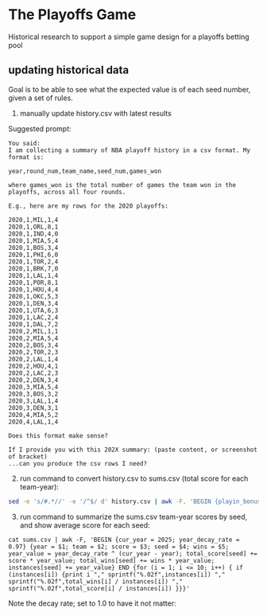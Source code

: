# The Playoffs Game

Historical research to support a simple game design for a playoffs betting pool

## updating historical data

Goal is to be able to see what the expected value is of each seed number, given a set of rules.

1. manually update history.csv with latest results

Suggested prompt: 

```
You said:
I am collecting a summary of NBA playoff history in a csv format. My format is:

year,round_num,team_name,seed_num,games_won

where games_won is the total number of games the team won in the playoffs, across all four rounds.

E.g., here are my rows for the 2020 playoffs:

2020,1,MIL,1,4
2020,1,ORL,8,1
2020,1,IND,4,0
2020,1,MIA,5,4
2020,1,BOS,3,4
2020,1,PHI,6,0
2020,1,TOR,2,4
2020,1,BRK,7,0
2020,1,LAL,1,4
2020,1,POR,8,1
2020,1,HOU,4,4
2020,1,OKC,5,3
2020,1,DEN,3,4
2020,1,UTA,6,3
2020,1,LAC,2,4
2020,1,DAL,7,2
2020,2,MIL,1,1
2020,2,MIA,5,4
2020,2,BOS,3,4
2020,2,TOR,2,3
2020,2,LAL,1,4
2020,2,HOU,4,1
2020,2,LAC,2,3
2020,2,DEN,3,4
2020,3,MIA,5,4
2020,3,BOS,3,2
2020,3,LAL,1,4
2020,3,DEN,3,1
2020,4,MIA,5,2
2020,4,LAL,1,4

Does this format make sense?

If I provide you with this 202X summary: (paste content, or screenshot of bracket)
...can you produce the csv rows I need?
```



2. run command to convert history.csv to sums.csv (total score for each team-year):
```bash
sed -e 's/#.*//' -e '/^$/ d' history.csv | awk -F, 'BEGIN {playin_bonus = 20; round1_bonus = 40; round2_bonus = 40; conf_bonus = 40; champ_bonus = 40 } {year = $1; rounds = $2; round = $3; best_of = $4; team = $5; seed_num = $6; wins = $7; adj_wins = wins; if (round > 0) {adj_wins = 7.0 * wins / best_of}; won = 0; if (best_of != "?" && wins > best_of / 2.0) {won = 1}; score = 0; if (won && round == rounds) {score += champ_bonus}; if (won && round == rounds - 1) {score += conf_bonus}; if (won && round == rounds - 2) {score += round2_bonus}; if (won && round == rounds - 3) {score += round1_bonus}; if (round == 1 && rounds < 4) {adj_wins += 4; score += round1_bonus}; if (round == 1 && rounds < 3) {adj_wins += 4; score += round2_bonus}; if (round == 0) {score += playin_bonus * wins}; score += seed_num^2 * adj_wins; team_year = year "," team; seed[team_year] = seed_num; total_wins[team_year] += adj_wins; total_score[team_year] += score; } END {print "# year,team,score,seed,numwins"; for (team_year in total_score){this_score = total_score[team_year]; this_conf_bonus = 0; this_champ_bonus = 0; this_wins = total_wins[team_year];  print team_year "," this_score "," seed[team_year] "," this_wins} }'  | sort -t, -n -k 2 > sums.csv
```
3. run command to summarize the sums.csv team-year scores by seed, and show average score for each seed:
```
cat sums.csv | awk -F, 'BEGIN {cur_year = 2025; year_decay_rate = 0.97} {year = $1; team = $2; score = $3; seed = $4; wins = $5; year_value = year_decay_rate ^ (cur_year - year); total_score[seed] += score * year_value; total_wins[seed] += wins * year_value; instances[seed] += year_value} END {for (i = 1; i <= 10; i++) { if (instances[i]) {print i "," sprintf("%.02f",instances[i]) "," sprintf("%.02f",total_wins[i] / instances[i]) "," sprintf("%.02f",total_score[i] / instances[i]) }}}'
```
 Note the decay rate; set to 1.0 to have it not matter:


